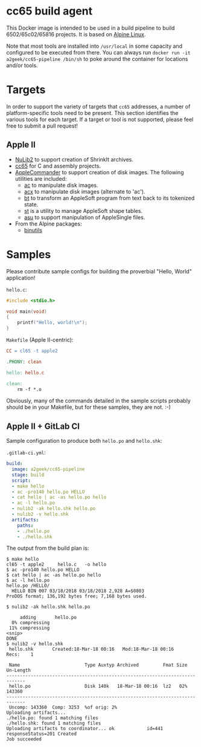 # cc65 build agent

This Docker image is intended to be used in a build pipeline to build
6502/65c02/65816 projects.  It is based on
[Alpine Linux](https://alpinelinux.org/).

Note that most tools are installed into `/usr/local` in some capacity and
configured to be executed from there.  You can always run `docker run -it a2geek/cc65-pipeline /bin/sh`
to poke around the container for locations and/or tools.

# Targets

In order to support the variety of targets that `cc65` addresses, a number of
platform-specific tools need to be present.  This section identifies the various
tools for each target. If a target or tool is not supported, please feel free
to submit a pull request!

## Apple II

* [NuLib2](http://nulib.com/) to support creation of ShrinkIt archives.
* [cc65](http://cc65.github.io/cc65/) for C and assembly projects.
* [AppleCommander](https://applecommander.github.io/) to support creation of disk
  images. The following utilities are included:
  * [ac](https://applecommander.github.io/ac/) to manipulate disk images.
  * [acx](https://applecommander.github.io/acx/) to manipulate disk images (alternate to 'ac').
  * [bt](https://github.com/AppleCommander/bastools/blob/master/tools/bt/README.md) to transform an AppleSoft program from text back to its tokenized state.
  * [st](https://github.com/AppleCommander/bastools/blob/master/tools/st/README.md) is a utility to manage AppleSoft shape tables.
  * [asu](https://github.com/AppleCommander/applesingle/blob/master/tools/asu/README.md) to support manipulation of AppleSingle files.
* From the Alpine packages:
  * [binutils](https://www.gnu.org/software/binutils/)

# Samples

Please contribute sample configs for building the proverbial "Hello, World"
application!

`hello.c`:
```C
#include <stdio.h>

void main(void)
{
    printf("Hello, world!\n");
}
```

`Makefile` (Apple II-centric):
```Makefile
CC = cl65 -t apple2

.PHONY: clean

hello: hello.c

clean:
	rm -f *.o
```

Obviously, many of the commands detailed in the sample scripts probably should be in your Makefile, but for these samples, they are not. :-)

## Apple II + GitLab CI

Sample configuration to produce both `hello.po` and `hello.shk`:

`.gitlab-ci.yml`:
```yaml
build:
  image: a2geek/cc65-pipeline
  stage: build
  script:
  - make hello
  - ac -pro140 hello.po HELLO
  - cat hello | ac -as hello.po hello
  - ac -l hello.po
  - nulib2 -ak hello.shk hello.po
  - nulib2 -v hello.shk
  artifacts:
    paths:
    - ./hello.po
    - ./hello.shk
```

The output from the build plan is:
```
$ make hello
cl65 -t apple2     hello.c   -o hello
$ ac -pro140 hello.po HELLO
$ cat hello | ac -as hello.po hello
$ ac -l hello.po
hello.po /HELLO/
  HELLO BIN 007 03/18/2018 03/18/2018 2,928 A=$0803
ProDOS format; 136,192 bytes free; 7,168 bytes used.

$ nulib2 -ak hello.shk hello.po

     adding       hello.po
  0% compressing
 11% compressing
<snip>
DONE
$ nulib2 -v hello.shk
 hello.shk       Created:18-Mar-18 00:16   Mod:18-Mar-18 00:16     Recs:    1

 Name                        Type Auxtyp Archived         Fmat Size Un-Length
-----------------------------------------------------------------------------
 hello.po                    Disk 140k   18-Mar-18 00:16  lz2   02%    143360
-----------------------------------------------------------------------------
 Uncomp: 143360  Comp: 3253  %of orig: 2%
Uploading artifacts...
./hello.po: found 1 matching files                 
./hello.shk: found 1 matching files                
Uploading artifacts to coordinator... ok            id=441 responseStatus=201 Created
Job succeeded
```
